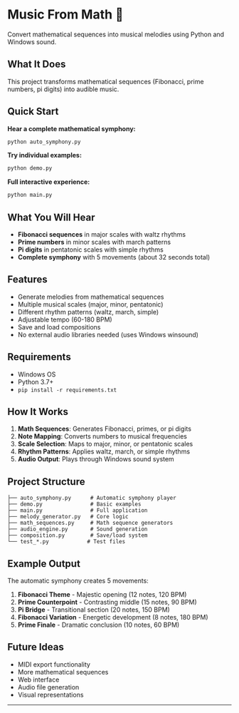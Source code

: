 # Music From Math 🎼

Convert mathematical sequences into musical melodies using Python and Windows sound.

## What It Does

This project transforms mathematical sequences (Fibonacci, prime numbers, pi digits) into audible music.

## Quick Start

**Hear a complete mathematical symphony:**
```bash
python auto_symphony.py
```

**Try individual examples:**
```bash
python demo.py
```

**Full interactive experience:**
```bash
python main.py
```

## What You Will Hear

- **Fibonacci sequences** in major scales with waltz rhythms
- **Prime numbers** in minor scales with march patterns  
- **Pi digits** in pentatonic scales with simple rhythms
- **Complete symphony** with 5 movements (about 32 seconds total)

## Features

- Generate melodies from mathematical sequences
- Multiple musical scales (major, minor, pentatonic)
- Different rhythm patterns (waltz, march, simple)
- Adjustable tempo (60-180 BPM)
- Save and load compositions
- No external audio libraries needed (uses Windows winsound)

## Requirements

- Windows OS
- Python 3.7+
- `pip install -r requirements.txt`

## How It Works

1. **Math Sequences**: Generates Fibonacci, primes, or pi digits
2. **Note Mapping**: Converts numbers to musical frequencies
3. **Scale Selection**: Maps to major, minor, or pentatonic scales
4. **Rhythm Patterns**: Applies waltz, march, or simple rhythms
5. **Audio Output**: Plays through Windows sound system

## Project Structure

```
├── auto_symphony.py      # Automatic symphony player
├── demo.py               # Basic examples
├── main.py               # Full application
├── melody_generator.py   # Core logic
├── math_sequences.py     # Math sequence generators
├── audio_engine.py       # Sound generation
├── composition.py        # Save/load system
└── test_*.py            # Test files
```

## Example Output

The automatic symphony creates 5 movements:
1. **Fibonacci Theme** - Majestic opening (12 notes, 120 BPM)
2. **Prime Counterpoint** - Contrasting middle (15 notes, 90 BPM)
3. **Pi Bridge** - Transitional section (20 notes, 150 BPM)
4. **Fibonacci Variation** - Energetic development (8 notes, 180 BPM)
5. **Prime Finale** - Dramatic conclusion (10 notes, 60 BPM)

## Future Ideas

- MIDI export functionality
- More mathematical sequences
- Web interface
- Audio file generation
- Visual representations

---

